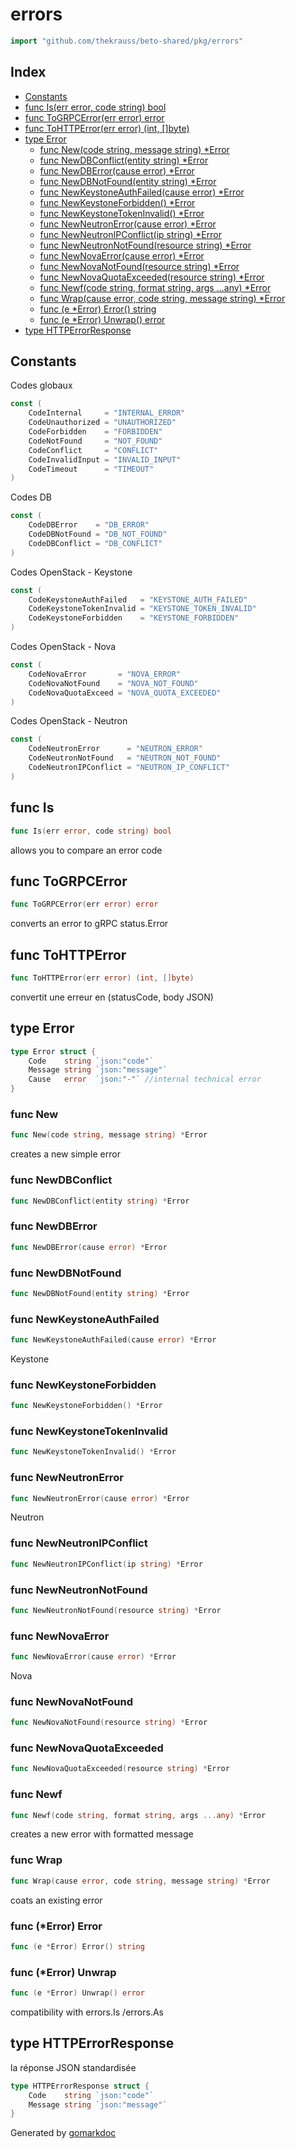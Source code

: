 <!-- Code generated by gomarkdoc. DO NOT EDIT -->

# errors

```go
import "github.com/thekrauss/beto-shared/pkg/errors"
```

## Index

- [Constants](<#constants>)
- [func Is\(err error, code string\) bool](<#Is>)
- [func ToGRPCError\(err error\) error](<#ToGRPCError>)
- [func ToHTTPError\(err error\) \(int, \[\]byte\)](<#ToHTTPError>)
- [type Error](<#Error>)
  - [func New\(code string, message string\) \*Error](<#New>)
  - [func NewDBConflict\(entity string\) \*Error](<#NewDBConflict>)
  - [func NewDBError\(cause error\) \*Error](<#NewDBError>)
  - [func NewDBNotFound\(entity string\) \*Error](<#NewDBNotFound>)
  - [func NewKeystoneAuthFailed\(cause error\) \*Error](<#NewKeystoneAuthFailed>)
  - [func NewKeystoneForbidden\(\) \*Error](<#NewKeystoneForbidden>)
  - [func NewKeystoneTokenInvalid\(\) \*Error](<#NewKeystoneTokenInvalid>)
  - [func NewNeutronError\(cause error\) \*Error](<#NewNeutronError>)
  - [func NewNeutronIPConflict\(ip string\) \*Error](<#NewNeutronIPConflict>)
  - [func NewNeutronNotFound\(resource string\) \*Error](<#NewNeutronNotFound>)
  - [func NewNovaError\(cause error\) \*Error](<#NewNovaError>)
  - [func NewNovaNotFound\(resource string\) \*Error](<#NewNovaNotFound>)
  - [func NewNovaQuotaExceeded\(resource string\) \*Error](<#NewNovaQuotaExceeded>)
  - [func Newf\(code string, format string, args ...any\) \*Error](<#Newf>)
  - [func Wrap\(cause error, code string, message string\) \*Error](<#Wrap>)
  - [func \(e \*Error\) Error\(\) string](<#Error.Error>)
  - [func \(e \*Error\) Unwrap\(\) error](<#Error.Unwrap>)
- [type HTTPErrorResponse](<#HTTPErrorResponse>)


## Constants

<a name="CodeInternal"></a>Codes globaux

```go
const (
    CodeInternal     = "INTERNAL_ERROR"
    CodeUnauthorized = "UNAUTHORIZED"
    CodeForbidden    = "FORBIDDEN"
    CodeNotFound     = "NOT_FOUND"
    CodeConflict     = "CONFLICT"
    CodeInvalidInput = "INVALID_INPUT"
    CodeTimeout      = "TIMEOUT"
)
```

<a name="CodeDBError"></a>Codes DB

```go
const (
    CodeDBError    = "DB_ERROR"
    CodeDBNotFound = "DB_NOT_FOUND"
    CodeDBConflict = "DB_CONFLICT"
)
```

<a name="CodeKeystoneAuthFailed"></a>Codes OpenStack \- Keystone

```go
const (
    CodeKeystoneAuthFailed   = "KEYSTONE_AUTH_FAILED"
    CodeKeystoneTokenInvalid = "KEYSTONE_TOKEN_INVALID"
    CodeKeystoneForbidden    = "KEYSTONE_FORBIDDEN"
)
```

<a name="CodeNovaError"></a>Codes OpenStack \- Nova

```go
const (
    CodeNovaError       = "NOVA_ERROR"
    CodeNovaNotFound    = "NOVA_NOT_FOUND"
    CodeNovaQuotaExceed = "NOVA_QUOTA_EXCEEDED"
)
```

<a name="CodeNeutronError"></a>Codes OpenStack \- Neutron

```go
const (
    CodeNeutronError      = "NEUTRON_ERROR"
    CodeNeutronNotFound   = "NEUTRON_NOT_FOUND"
    CodeNeutronIPConflict = "NEUTRON_IP_CONFLICT"
)
```

<a name="Is"></a>
## func Is

```go
func Is(err error, code string) bool
```

allows you to compare an error code

<a name="ToGRPCError"></a>
## func ToGRPCError

```go
func ToGRPCError(err error) error
```

converts an error to gRPC status.Error

<a name="ToHTTPError"></a>
## func ToHTTPError

```go
func ToHTTPError(err error) (int, []byte)
```

convertit une erreur en \(statusCode, body JSON\)

<a name="Error"></a>
## type Error



```go
type Error struct {
    Code    string `json:"code"`
    Message string `json:"message"`
    Cause   error  `json:"-"` //internal technical error
}
```

<a name="New"></a>
### func New

```go
func New(code string, message string) *Error
```

creates a new simple error

<a name="NewDBConflict"></a>
### func NewDBConflict

```go
func NewDBConflict(entity string) *Error
```



<a name="NewDBError"></a>
### func NewDBError

```go
func NewDBError(cause error) *Error
```



<a name="NewDBNotFound"></a>
### func NewDBNotFound

```go
func NewDBNotFound(entity string) *Error
```



<a name="NewKeystoneAuthFailed"></a>
### func NewKeystoneAuthFailed

```go
func NewKeystoneAuthFailed(cause error) *Error
```

Keystone

<a name="NewKeystoneForbidden"></a>
### func NewKeystoneForbidden

```go
func NewKeystoneForbidden() *Error
```



<a name="NewKeystoneTokenInvalid"></a>
### func NewKeystoneTokenInvalid

```go
func NewKeystoneTokenInvalid() *Error
```



<a name="NewNeutronError"></a>
### func NewNeutronError

```go
func NewNeutronError(cause error) *Error
```

Neutron

<a name="NewNeutronIPConflict"></a>
### func NewNeutronIPConflict

```go
func NewNeutronIPConflict(ip string) *Error
```



<a name="NewNeutronNotFound"></a>
### func NewNeutronNotFound

```go
func NewNeutronNotFound(resource string) *Error
```



<a name="NewNovaError"></a>
### func NewNovaError

```go
func NewNovaError(cause error) *Error
```

Nova

<a name="NewNovaNotFound"></a>
### func NewNovaNotFound

```go
func NewNovaNotFound(resource string) *Error
```



<a name="NewNovaQuotaExceeded"></a>
### func NewNovaQuotaExceeded

```go
func NewNovaQuotaExceeded(resource string) *Error
```



<a name="Newf"></a>
### func Newf

```go
func Newf(code string, format string, args ...any) *Error
```

creates a new error with formatted message

<a name="Wrap"></a>
### func Wrap

```go
func Wrap(cause error, code string, message string) *Error
```

coats an existing error

<a name="Error.Error"></a>
### func \(\*Error\) Error

```go
func (e *Error) Error() string
```



<a name="Error.Unwrap"></a>
### func \(\*Error\) Unwrap

```go
func (e *Error) Unwrap() error
```

compatibility with errors.Is /errors.As

<a name="HTTPErrorResponse"></a>
## type HTTPErrorResponse

la réponse JSON standardisée

```go
type HTTPErrorResponse struct {
    Code    string `json:"code"`
    Message string `json:"message"`
}
```

Generated by [gomarkdoc](<https://github.com/princjef/gomarkdoc>)
